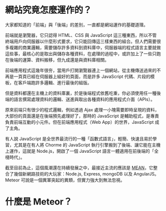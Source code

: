 # 網站究竟怎麼運作的？

大家都知道的「前端」與「後端」的差別，一直都是網站運作的基礎道理。

前端就是瀏覽器，它只認得 HTML、CSS 與 JavaScript 這三種東西，所以不管終端用戶向伺服器以什麼形式要求，它只能回傳這三樣東西的組合。但人們需要很多複雜的商業邏輯，需要儲存許多資料到資料庫中，伺服器端的程式語言主要就做這些事，最核心的是取出與儲存各種資料，在處理的過程中，或許加上了一些只跑在後端的運算、資料搬移，但九成還是與資料庫相關。

前端應用程式這幾年很夯，當用戶打開瀏覽器連上一個網站，從主機傳送過來的不再是一頁頁已經在伺服器上組好的頁面，而是許多 JavaScript 代碼、片段的模板，在客戶端跑許多邏輯、進行最後的組版。

但是資料都還在主機上的資料庫裏，於是後端程式依舊吃重，你必須使用任一種後端的語言撰寫處理資料的邏輯、送進與取出各種資料的應用程式介面（APIs）。

原來前端只有很少的程式邏輯，例如透過 Ajax 處理一小塊需要即時呈現的資料，大部份的頁面還是在後端預先處理好了，那時的 JavaScript 是輔助程式，是專責負責前端互動的小元件。但在前端應用程式（Web App）的世界，JavaScript 成了主角。

有人說 JavaScript 是全世界最流行的一種「函數式語言」，輕簡、快速且易於學習，尤其是在有人將 Chorme 的 JavaScript 執行引擎搬到了後端、讓它能在主機上運作，這就是 Node.js，開啟了一個 JavaScript 語言一體適用在前後端的「全棧時代」。

截至目前為止，這個風潮還在持續發展之中，最接近主流的應該是 [MEAN](http://mean.io)，它整合了幾個新網路技術的大玩家：Node.js, Express, mongoDB 以及 AngularJS。Meteor 可說是一個異軍突起的異類，但實力強大到無法忽視。

# 什麼是 Meteor？

